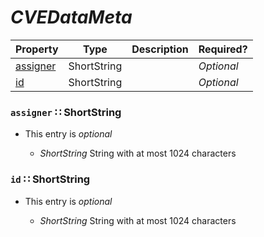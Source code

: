 <a id="map5"></a>
# *CVEDataMeta*

| Property | Type | Description | Required? |
| -------- | ---- | ----------- | --------- |
|[assigner](#assigner-shortstring)|ShortString| |_Optional_|
|[id](#id-shortstring)|ShortString| |_Optional_|


<a id="assigner-shortstring"></a>
### `assigner` ∷ ShortString

* This entry is _optional_


  * *ShortString* String with at most 1024 characters

<a id="id-shortstring"></a>
### `id` ∷ ShortString

* This entry is _optional_


  * *ShortString* String with at most 1024 characters
